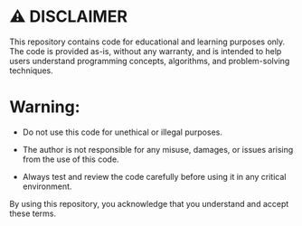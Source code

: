 # ⚠️ DISCLAIMER
This repository contains code for educational and learning purposes only. The code is provided as-is, without any warranty, and is intended to help users understand programming concepts, algorithms, and problem-solving techniques.

# Warning:

 - Do not use this code for unethical or illegal purposes.

 - The author is not responsible for any misuse, damages, or issues arising from the use of this code.

 - Always test and review the code carefully before using it in any critical environment.

By using this repository, you acknowledge that you understand and accept these terms.
